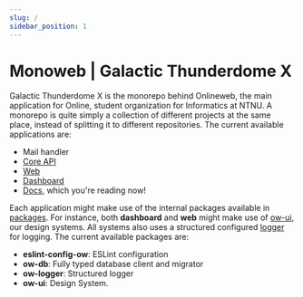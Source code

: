 ```yaml
---
slug: /
sidebar_position: 1
---
```


# Monoweb | Galactic Thunderdome X

Galactic Thunderdome X is the monorepo behind Onlineweb, the main application for Online, student organization for Informatics at NTNU. A monorepo is quite simply a collection of different projects at the same place, instead of splitting it to different repositories. The current available applications are:

- Mail handler
- [Core API](https://github.com/dotkom/galactic-thunderdome-x/tree/master/apps/ow-api)
- [Web](https://github.com/dotkom/galactic-thunderdome-x/tree/master/apps/web)
- [Dashboard](https://github.com/dotkom/galactic-thunderdome-x/tree/master/apps/dashboard)
- [Docs](https://github.com/dotkom/galactic-thunderdome-x/tree/master/apps/docs), which you're reading now!


Each application might make use of the internal packages available in [packages](https://github.com/dotkom/galactic-thunderdome-x/tree/master/packages). For instance, both **dashboard** and **web** might make use of [ow-ui](https://github.com/dotkom/galactic-thunderdome-x/tree/master/packages/ow-ui), our design systems. All systems also uses a structured configured [logger](https://github.com/dotkom/galactic-thunderdome-x/tree/master/packages/logger) for logging. The current available packages are:

- **eslint-config-ow**: ESLint configuration
- **ow-db**: Fully typed database client and migrator
- **ow-logger**: Structured logger
- **ow-ui**: Design System.